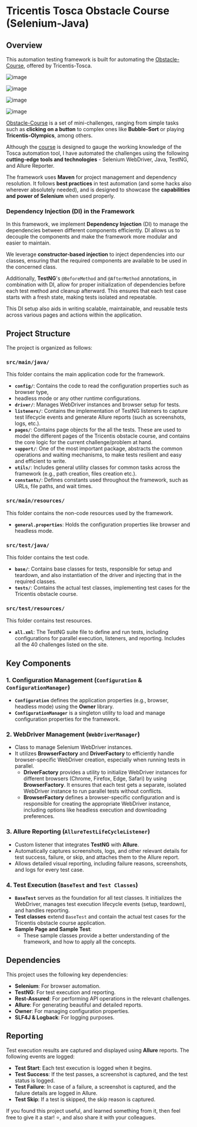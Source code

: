 # Tricentis Tosca Obstacle Course (Selenium-Java)

## Overview

This automation testing framework is built for automating
the [Obstacle-Course](https://obstaclecourse.tricentis.com/Obstacles/List), offered by Tricentis-Tosca.

![image](https://github.com/user-attachments/assets/895cea60-b788-4990-9d59-8d898553332c)

![image](https://github.com/user-attachments/assets/ad0e1838-9c0d-422d-b629-043a2bb797e5)

![image](https://github.com/user-attachments/assets/941dd02e-26fd-4c40-84f2-bcc06f5e9645)

![image](https://github.com/user-attachments/assets/9932a89e-36ae-422c-a9ea-5f961b52b6e8)

[Obstacle-Course](https://obstaclecourse.tricentis.com/Obstacles/List) is a set of mini-challenges, ranging
from simple tasks such as **clicking on a button** to complex ones like **Bubble-Sort** or playing
**Tricentis-Olympics**, among others.

Although the [course](https://obstaclecourse.tricentis.com/Obstacles/List) is designed to gauge the working
knowledge of the Tosca automation tool, I have automated the challenges using
the following **cutting-edge tools and technologies** - Selenium WebDriver, Java, TestNG, and Allure Reporter.

The framework uses **Maven** for project management and dependency resolution. It follows **best practices** in test
automation (and some hacks also wherever absolutely needed), and is designed to showcase the **capabilities and power of
Selenium** when used properly.

### Dependency Injection (DI) in the Framework

In this framework, we implement **Dependency Injection** (DI) to manage the dependencies between different components
efficiently. DI allows us to decouple the components and make the framework more modular and easier to maintain.

We leverage **constructor-based injection** to inject dependencies into our classes, ensuring that the required
components are available to be used in the concerned class.

Additionally, **TestNG**'s `@BeforeMethod` and `@AfterMethod` annotations, in combination with DI, allow for proper
initialization of dependencies before each test method and cleanup afterward. This ensures that each test case starts
with a fresh state, making tests isolated and repeatable.

This DI setup also aids in writing scalable, maintainable, and reusable tests across various pages and actions within
the application.

## Project Structure

The project is organized as follows:

### `src/main/java/`

This folder contains the main application code for the framework.

- **`config/`**: Contains the code to read the configuration properties such as browser type,
- headless mode or any other runtime configurations.
- **`driver/`**: Manages WebDriver instances and browser setup for tests.
- **`listeners/`**: Contains the implementation of TestNG listeners to capture test lifecycle events and generate Allure
  reports (such as screenshots, logs, etc.).
- **`pages/`**: Contains page objects for the all the tests. These are used to model the different pages of the
  Tricentis obstacle course,
  and contains the core logic for the current challenge/problem at hand.
- **`support/`**: One of the most important package, abstracts the common operations and waiting mechanisms,
  to make tests resilient and easy and efficient to write.
- **`utils/`**: Includes general utility classes for common tasks across the framework (e.g., path creation, files
  creation etc.).
- **`constants/`**: Defines constants used throughout the framework, such as URLs, file paths, and wait times.

### `src/main/resources/`

This folder contains the non-code resources used by the framework.

- **`general.properties`**: Holds the configuration properties like browser and headless mode.

### `src/test/java/`

This folder contains the test code.

- **`base/`**: Contains base classes for tests, responsible for setup and teardown, and also instantiation of the driver
  and injecting that in the required classes.
- **`tests/`**: Contains the actual test classes, implementing test cases for the Tricentis obstacle course.

### `src/test/resources/`

This folder contains test resources.

- **`all.xml`**: The TestNG suite file to define and run tests, including configurations for parallel execution,
  listeners, and reporting. Includes all the 40 challenges listed on the site.

## Key Components

### 1. **Configuration Management (`Configuration` & `ConfigurationManager`)**

- **`Configuration`** defines the application properties (e.g., browser, headless mode) using the **Owner** library.
- **`ConfigurationManager`** is a singleton utility to load and manage configuration properties for the framework.

### 2. **WebDriver Management (`WebDriverManager`)**

- Class to manage Selenium WebDriver instances.
- It utilizes **BrowserFactory** and **DriverFactory** to efficiently handle browser-specific WebDriver creation,
  especially when running tests in parallel.
    - **DriverFactory** provides a utility to initialize WebDriver instances for different browsers (Chrome, Firefox,
      Edge, Safari) by using **BrowserFactory**. It ensures that each test gets a separate, isolated WebDriver instance
      to run parallel tests without conflicts.
    - **BrowserFactory** defines a browser-specific configuration and is responsible for creating the appropriate
      WebDriver instance, including options like headless execution and downloading preferences.

### 3. **Allure Reporting (`AllureTestLifeCycleListener`)**

- Custom listener that integrates **TestNG** with **Allure**.
- Automatically captures screenshots, logs, and other relevant details for test success, failure, or skip, and attaches
  them to the Allure report.
- Allows detailed visual reporting, including failure reasons, screenshots, and logs for every test case.

### 4. **Test Execution (`BaseTest` and `Test Classes`)**

- **`BaseTest`** serves as the foundation for all test classes. It initializes the WebDriver, manages test execution
  lifecycle events (setup, teardown), and handles reporting.
- **Test classes** extend `BaseTest` and contain the actual test cases for the Tricentis obstacle course application.
- **Sample Page and Sample Test**:
    - These sample classes provide a better understanding of the framework, and how to apply all the concepts.

## Dependencies

This project uses the following key dependencies:

- **Selenium**: For browser automation.
- **TestNG**: For test execution and reporting.
- **Rest-Assured**: For performing API operations in the relevant challenges.
- **Allure**: For generating beautiful and detailed reports.
- **Owner**: For managing configuration properties.
- **SLF4J & Logback**: For logging purposes.

## Reporting

Test execution results are captured and displayed using **Allure** reports. The following events are logged:

- **Test Start**: Each test execution is logged when it begins.
- **Test Success**: If the test passes, a screenshot is captured, and the test status is logged.
- **Test Failure**: In case of a failure, a screenshot is captured, and the failure details are logged in Allure.
- **Test Skip**: If a test is skipped, the skip reason is captured.

If you found this project useful, and learned something from it, then feel free to give it a star! ⭐, and also share
it with your colleagues.
